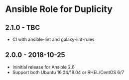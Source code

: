 # Ansible Role for Duplicity

## 2.1.0 - TBC

  - CI with ansible-lint and galaxy-lint-rules

## 2.0.0 - 2018-10-25

  - Ininitial release for Ansible 2.6
  - Support both Ubuntu 16.04/18.04 or RHEL/CentOS 6/7
